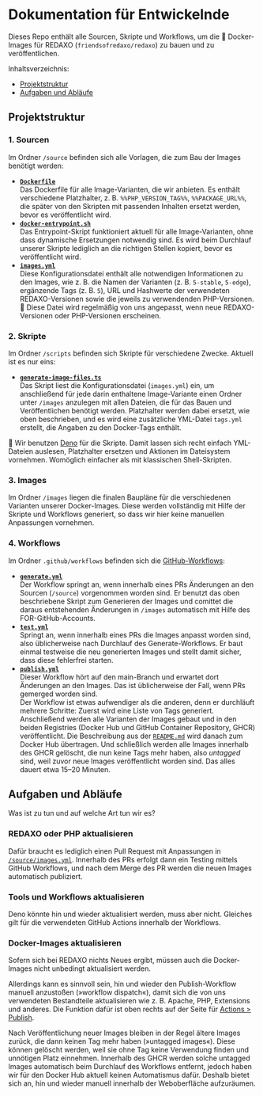 # Dokumentation für Entwickelnde

Dieses Repo enthält alle Sourcen, Skripte und Workflows, um die 🐳 Docker-Images für REDAXO (`friendsofredaxo/redaxo`) zu bauen und zu veröffentlichen.

Inhaltsverzeichnis:
* [Projektstruktur](#projektstruktur)
* [Aufgaben und Abläufe](#aufgaben-und-abläufe)


## Projektstruktur

### 1. Sourcen

Im Ordner `/source` befinden sich alle Vorlagen, die zum Bau der Images benötigt werden:

- **[`Dockerfile`](https://github.com/FriendsOfREDAXO/docker-redaxo/blob/main/source/Dockerfile)**  
  Das Dockerfile für alle Image-Varianten, die wir anbieten. Es enthält verschiedene Platzhalter, z. B. `%%PHP_VERSION_TAG%%`, `%%PACKAGE_URL%%`, die später von den Skripten mit passenden Inhalten ersetzt werden, bevor es veröffentlicht wird.
- **[`docker-entrypoint.sh`](https://github.com/FriendsOfREDAXO/docker-redaxo/blob/main/source/docker-entrypoint.sh)**  
  Das Entrypoint-Skript funktioniert aktuell für alle Image-Varianten, ohne dass dynamische Ersetzungen notwendig sind. Es wird beim Durchlauf unserer Skripte lediglich an die richtigen Stellen kopiert, bevor es veröffentlicht wird.
- **[`images.yml`](https://github.com/FriendsOfREDAXO/docker-redaxo/blob/main/source/images.yml)**  
  Diese Konfigurationsdatei enthält alle notwendigen Informationen zu den Images, wie z. B. die Namen der Varianten (z. B. `5-stable`, `5-edge`), ergänzende Tags (z. B. `5`), URL und Hashwerte der verwendeten REDAXO-Versionen sowie die jeweils zu verwendenden PHP-Versionen.  
  🍄 Diese Datei wird regelmäßig von uns angepasst, wenn neue REDAXO-Versionen oder PHP-Versionen erscheinen.


### 2. Skripte

Im Ordner `/scripts` befinden sich Skripte für verschiedene Zwecke. Aktuell ist es nur eins:

- **[`generate-image-files.ts`](https://github.com/FriendsOfREDAXO/docker-redaxo/blob/main/scripts/generate-image-files.ts)**  
  Das Skript liest die Konfigurationsdatei (`images.yml`) ein, um anschließend für jede darin enthaltene Image-Variante einen Ordner unter `/images` anzulegen mit allen Dateien, die für das Bauen und Veröffentlichen benötigt werden. Platzhalter werden dabei ersetzt, wie oben beschrieben, und es wird eine zusätzliche YML-Datei `tags.yml` erstellt, die Angaben zu den Docker-Tags enthält.

🍄 Wir benutzen [Deno](https://deno.com/) für die Skripte. Damit lassen sich recht einfach YML-Dateien auslesen, Platzhalter ersetzen und Aktionen im Dateisystem vornehmen. Womöglich einfacher als mit klassischen Shell-Skripten.


### 3. Images

Im Ordner `/images` liegen die finalen Baupläne für die verschiedenen Varianten unserer Docker-Images. Diese werden vollständig mit Hilfe der Skripte und Workflows generiert, so dass wir hier keine manuellen Anpassungen vornehmen.


### 4. Workflows

Im Ordner `.github/workflows` befinden sich die [GitHub-Workflows](https://docs.github.com/en/actions/using-workflows/about-workflows):

- **[`generate.yml`](https://github.com/FriendsOfREDAXO/docker-redaxo/blob/main/.github/workflows/generate.yml)**  
  Der Workflow springt an, wenn innerhalb eines PRs Änderungen an den Sourcen (`/source`) vorgenommen worden sind. Er benutzt das oben beschriebene Skript zum Generieren der Images und comittet die daraus entstehenden Änderungen in `/images` automatisch mit Hilfe des FOR-GitHub-Accounts.
- **[`test.yml`](https://github.com/FriendsOfREDAXO/docker-redaxo/blob/main/.github/workflows/test.yml)**  
  Springt an, wenn innerhalb eines PRs die Images anpasst worden sind, also üblicherweise nach Durchlauf des Generate-Workflows. Er baut einmal testweise die neu generierten Images und stellt damit sicher, dass diese fehlerfrei starten.
- **[`publish.yml`](https://github.com/FriendsOfREDAXO/docker-redaxo/blob/main/.github/workflows/publish.yml)**  
  Dieser Workflow hört auf den main-Branch und erwartet dort Änderungen an den Images. Das ist üblicherweise der Fall, wenn PRs gemerged worden sind.  
  Der Workflow ist etwas aufwendiger als die anderen, denn er durchläuft mehrere Schritte: Zuerst wird eine Liste von Tags generiert. Anschließend werden alle Varianten der Images gebaut und in den beiden Registries (Docker Hub und GitHub Container Repository, GHCR) veröffentlicht. Die Beschreibung aus der [`README.md`](https://github.com/FriendsOfREDAXO/docker-redaxo/blob/main/README.md) wird danach zum Docker Hub übertragen. Und schließlich werden alle Images innerhalb des GHCR gelöscht, die nun keine Tags mehr haben, also _untagged_ sind, weil zuvor neue Images veröffentlicht worden sind. Das alles dauert etwa 15–20 Minuten.  


## Aufgaben und Abläufe

Was ist zu tun und auf welche Art tun wir es?

### REDAXO oder PHP aktualisieren

Dafür braucht es lediglich einen Pull Request mit Anpassungen in [`/source/images.yml`](https://github.com/FriendsOfREDAXO/docker-redaxo/blob/main/source/images.yml). Innerhalb des PRs erfolgt dann ein Testing mittels GitHub Workflows, und nach dem Merge des PR werden die neuen Images automatisch publiziert.

### Tools und Workflows aktualisieren

Deno könnte hin und wieder aktualisiert werden, muss aber nicht. Gleiches gilt für die verwendeten GitHub Actions innerhalb der Workflows.

### Docker-Images aktualisieren

Sofern sich bei REDAXO nichts Neues ergibt, müssen auch die Docker-Images nicht unbedingt aktualisiert werden. 

Allerdings kann es sinnvoll sein, hin und wieder den Publish-Workflow manuell anzustoßen (»workflow dispatch«), damit sich die von uns verwendeten Bestandteile aktualisieren wie z. B. Apache, PHP, Extensions und anderes. Die Funktion dafür ist oben rechts auf der Seite für [Actions > Publish](https://github.com/FriendsOfREDAXO/docker-redaxo/actions/workflows/publish.yml).

Nach Veröffentlichung neuer Images bleiben in der Regel ältere Images zurück, die dann keinen Tag mehr haben (»untagged images«). Diese können gelöscht werden, weil sie ohne Tag keine Verwendung finden und unnötigen Platz einnehmen. Innerhalb des GHCR werden solche untagged Images automatisch beim Durchlauf des Workflows entfernt, jedoch haben wir für den Docker Hub aktuell keinen Automatismus dafür. Deshalb bietet sich an, hin und wieder manuell innerhalb der Weboberfläche aufzuräumen.
